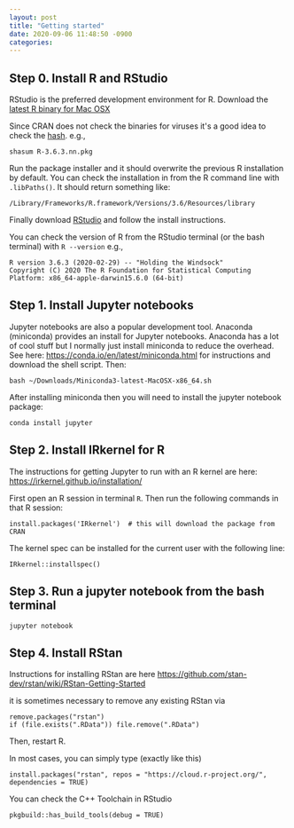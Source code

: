 ```yaml
---
layout: post
title: "Getting started"
date: 2020-09-06 11:48:50 -0900
categories:
---
```


## Step 0. Install R and RStudio
RStudio is the preferred development environment for R. Download the [latest R binary for Mac OSX](https://cloud.r-project.org/bin/macosx/)  

Since CRAN does not check the binaries for viruses it's a good idea to check the [hash](https://shapeshed.com/unix-sha1sum/). e.g.,  
```
shasum R-3.6.3.nn.pkg 
``` 

Run the package installer and it should overwrite the previous R installation by default. You can check the installation in from the R command line with `.libPaths()`. It should return something like:  
```
/Library/Frameworks/R.framework/Versions/3.6/Resources/library
```

Finally download [RStudio](https://www.rstudio.com/products/rstudio/download/) and follow the install instructions.  

You can check the version of R from the RStudio terminal (or the bash terminal) with `R --version` e.g.,

```
R version 3.6.3 (2020-02-29) -- "Holding the Windsock"
Copyright (C) 2020 The R Foundation for Statistical Computing
Platform: x86_64-apple-darwin15.6.0 (64-bit)
```


## Step 1. Install Jupyter notebooks  
Jupyter notebooks are also a popular development tool. Anaconda (miniconda) provides an install for Jupyter notebooks. Anaconda has a lot of cool stuff but I normally just install miniconda to reduce the overhead. See here: https://conda.io/en/latest/miniconda.html for instructions and download the shell script. Then:  
```
bash ~/Downloads/Miniconda3-latest-MacOSX-x86_64.sh
```  

After installing miniconda then you will need to install the jupyter notebook package:
```
conda install jupyter
```

## Step 2. Install IRkernel for R  
The instructions for getting Jupyter to run with an R kernel are here: https://irkernel.github.io/installation/  

First open an R session in terminal `R`. Then run the following commands in that R session:  
```
install.packages('IRkernel')  # this will download the package from CRAN
```  

The kernel spec can be installed for the current user with the following line:
```
IRkernel::installspec()
```  

## Step 3. Run a jupyter notebook from the bash terminal 
```
jupyter notebook
```

## Step 4. Install RStan
Instructions for installing RStan are here https://github.com/stan-dev/rstan/wiki/RStan-Getting-Started

it is sometimes necessary to remove any existing RStan via
```
remove.packages("rstan")
if (file.exists(".RData")) file.remove(".RData")
```

Then, restart R.

In most cases, you can simply type (exactly like this)
```
install.packages("rstan", repos = "https://cloud.r-project.org/", dependencies = TRUE)
```

You can check the C++ Toolchain in RStudio
```
pkgbuild::has_build_tools(debug = TRUE)
```
